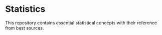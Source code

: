 # Statistics

This repository contains essential statistical concepts with their reference from best sources.
